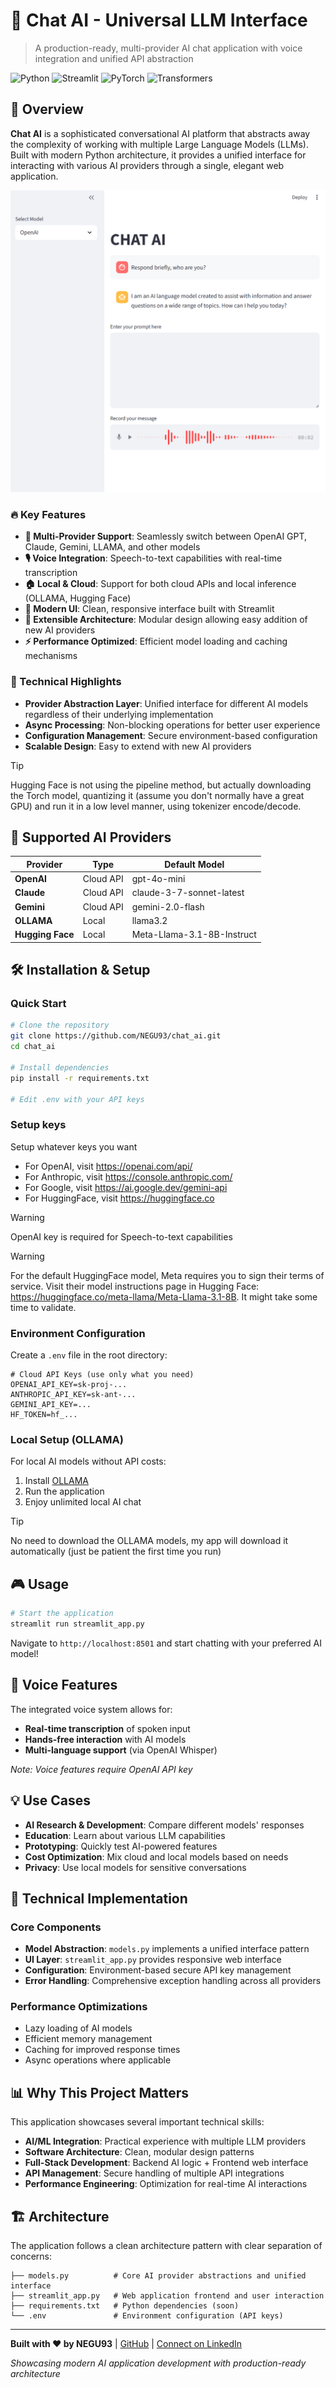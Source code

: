 # 🤖 Chat AI - Universal LLM Interface

> A production-ready, multi-provider AI chat application with voice integration and unified API abstraction

![Python](https://img.shields.io/badge/python-3.8+-blue.svg)
![Streamlit](https://img.shields.io/badge/streamlit-1.28+-red.svg)
![PyTorch](https://img.shields.io/badge/PyTorch-2.0+-orange.svg)
![Transformers](https://img.shields.io/badge/🤗_Transformers-4.30+-yellow.svg)

## 🎯 Overview

**Chat AI** is a sophisticated conversational AI platform that abstracts away the complexity of working with multiple Large Language Models (LLMs). Built with modern Python architecture, it provides a unified interface for interacting with various AI providers through a single, elegant web application.

![UI](static/Screenshot.png)

### 🔥 Key Features

- **🔄 Multi-Provider Support**: Seamlessly switch between OpenAI GPT, Claude, Gemini, LLAMA, and other models
- **🎙️ Voice Integration**: Speech-to-text capabilities with real-time transcription
- **🏠 Local & Cloud**: Support for both cloud APIs and local inference (OLLAMA, Hugging Face)
- **🎨 Modern UI**: Clean, responsive interface built with Streamlit
- **🔧 Extensible Architecture**: Modular design allowing easy addition of new AI providers
- **⚡ Performance Optimized**: Efficient model loading and caching mechanisms

### 🧠 Technical Highlights

- **Provider Abstraction Layer**: Unified interface for different AI models regardless of their underlying implementation
- **Async Processing**: Non-blocking operations for better user experience
- **Configuration Management**: Secure environment-based configuration
- **Scalable Design**: Easy to extend with new AI providers

> [!TIP]
> Hugging Face is not using the pipeline method, but actually downloading the Torch model, quantizing it (assume you don't normally have a great GPU) and run it in a low level manner, using tokenizer encode/decode.

## 🚀 Supported AI Providers

| Provider | Type | Default Model |
|----------|------|----------|
| **OpenAI** | Cloud API | gpt-4o-mini |
| **Claude** | Cloud API | claude-3-7-sonnet-latest |
| **Gemini** | Cloud API | gemini-2.0-flash |
| **OLLAMA** | Local | llama3.2 |
| **Hugging Face** | Local | Meta-Llama-3.1-8B-Instruct |

## 🛠️ Installation & Setup

### Quick Start

```bash
# Clone the repository
git clone https://github.com/NEGU93/chat_ai.git
cd chat_ai

# Install dependencies
pip install -r requirements.txt

# Edit .env with your API keys
```

### Setup keys

Setup whatever keys you want

- For OpenAI, visit https://openai.com/api/
- For Anthropic, visit https://console.anthropic.com/
- For Google, visit https://ai.google.dev/gemini-api
- For HuggingFace, visit https://huggingface.co

> [!WARNING]
> OpenAI key is required for Speech-to-text capabilities

> [!WARNING]
> For the default HuggingFace model, Meta requires you to sign their terms of service. Visit their model instructions page in Hugging Face: https://huggingface.co/meta-llama/Meta-Llama-3.1-8B. It might take some time to validate.

### Environment Configuration

Create a `.env` file in the root directory:

```env
# Cloud API Keys (use only what you need)
OPENAI_API_KEY=sk-proj-...
ANTHROPIC_API_KEY=sk-ant-...
GEMINI_API_KEY=...
HF_TOKEN=hf_...
```

### Local Setup (OLLAMA)

For local AI models without API costs:

1. Install [OLLAMA](https://ollama.com/)
2. Run the application
3. Enjoy unlimited local AI chat

> [!TIP]
> No need to download the OLLAMA models, my app will download it automatically (just be patient the first time you run)

## 🎮 Usage

```bash
# Start the application
streamlit run streamlit_app.py
```

Navigate to `http://localhost:8501` and start chatting with your preferred AI model!

## 🎤 Voice Features

The integrated voice system allows for:
- **Real-time transcription** of spoken input
- **Hands-free interaction** with AI models
- **Multi-language support** (via OpenAI Whisper)

*Note: Voice features require OpenAI API key*

## 💡 Use Cases

- **AI Research & Development**: Compare different models' responses
- **Education**: Learn about various LLM capabilities
- **Prototyping**: Quickly test AI-powered features
- **Cost Optimization**: Mix cloud and local models based on needs
- **Privacy**: Use local models for sensitive conversations

## 🔧 Technical Implementation

### Core Components

- **Model Abstraction**: `models.py` implements a unified interface pattern
- **UI Layer**: `streamlit_app.py` provides responsive web interface
- **Configuration**: Environment-based secure API key management
- **Error Handling**: Comprehensive exception handling across all providers

### Performance Optimizations

- Lazy loading of AI models
- Efficient memory management
- Caching for improved response times
- Async operations where applicable

## 📊 Why This Project Matters

This application showcases several important technical skills:

- **AI/ML Integration**: Practical experience with multiple LLM providers
- **Software Architecture**: Clean, modular design patterns
- **Full-Stack Development**: Backend AI logic + Frontend web interface
- **API Management**: Secure handling of multiple API integrations
- **Performance Engineering**: Optimization for real-time AI interactions


## 🏗️ Architecture

The application follows a clean architecture pattern with clear separation of concerns:

```
├── models.py          # Core AI provider abstractions and unified interface
├── streamlit_app.py   # Web application frontend and user interaction
├── requirements.txt   # Python dependencies (soon)
└── .env               # Environment configuration (API keys)
```

---

**Built with ❤️ by NEGU93** | [GitHub](https://github.com/NEGU93) | [Connect on LinkedIn](https://linkedin.com/in/your-profile)

*Showcasing modern AI application development with production-ready architecture*
